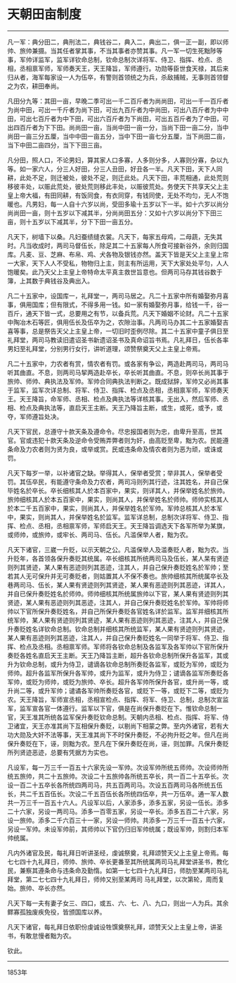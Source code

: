 # 天朝田亩制度
***
凡一军：典分田二，典刑法二，典钱谷二，典入二，典出二，俱一正一副，即以师帅、旅帅兼摄。当其任者掌其事，不当其事者亦赞其事。凡一军一切生死黜陟等事，军帅详监军，监军详钦命总制，钦命总制次详将军、侍卫、指挥、检点、丞相，丞相禀军师，军师奏天王，天王降旨，军师遵行。功勋等臣世食天禄，其后来归从者，海军每家设一人为伍卒，有警则首领统之为兵，杀敌捕贼，无事则首领督之为农，耕田奉尚。 

凡田分九等：其田一亩，早晚二季可出一千二百斤者为尚尚田，可出一千一百斤者为尚中田，可出一千斤者为尚下田，可出九百斤者为中尚田，可出八百斤者为中中田，可出七百斤者为中下田，可出六百斤者为下尚田，可出五百斤者为了中田，可出四百斤者为下下田。尚尚田一亩，当尚中田一亩一分，当尚下田一亩二分，当中尚田一亩三分五厘，当中中田一亩五分，当中下田一亩七分五厘，当下尚田二亩，当下中田二亩四分，当下下田三亩。 

凡分田，照人口，不论男妇，算其家人口多寡，人多则分多，人寡则分寡，杂以九等。如一家六人，分三人好田，分三人丑田，好丑各一半。凡天下田，天下人同耕，此处不足，则迁被处，彼处不足，则迁此处。凡天下田，丰荒相通，此处荒则移彼丰处，以赈此荒处，彼处荒则移此丰处，以赈彼荒处。务使天下共享天父上主皇上帝大福，有田同耕，有饭同食，有衣同穿，有钱同使，无处不均匀，无人不饱暖也。凡男妇，每一人自十六岁以尚，受田多瑜十五岁以下一半。如十六岁以尚分尚尚田一亩，则十五岁以下减其半，分尚尚田五分：又如十六岁以尚分下下田三亩，则十五岁以下减其半，分下下田一亩五分。 

凡天下，树墙下以桑。凡妇蚕绩缝衣裳。凡天下，每家五母鸡，二母蔬，无失其时。凡当收成时，两司马督伍长，除足其二十五家每人所食可接新谷外，余则归国库。凡麦、豆、芝麻、布帛、鸡、犬各物及银钱亦然。盖天下皆是天父上主皇上帘一大家，天下人人不受私，物物归上主，则主有所运用，天下大家处处平匀，人人饱暖矣。此乃天父上主皇上帝特命太平真主救世旨意也。但两司马存其钱谷数于簿，上其数于典钱谷及典出入。 

凡二十五家中，设国库一，礼拜堂一，两司马居之。凡二十五家中所有婚娶弥月喜事，俱用国库；但有限式，不得多用一钱。如一家有婚娶弥月事，给钱一千，谷一百斤，通天下皆一式，总要用之有节，以备兵荒。凡天下婚姻不论财。凡二十五家中陶冶木石等匠，俱用伍长及伍卒为之，农隙治事。凡两司马办其二十五家婚娶吉喜等事，总是祭告天父上主皇上帝，一切旧时歪例尽除。其二十五家中童子俱日至礼拜堂，两司马教读旧遣诏圣书新遗诏圣书及真命诏旨书焉。凡礼拜日，伍长各率男妇至礼拜堂，分别男行女行，讲听道理，颂赞祭奠天父上主皇上帝焉。 

凡二十五家中，力农者有赏，情农者有罚。或各家有争讼，两造赴两司马，两司马听其曲直。不息，则两司马挈两造赴卒长，卒长听其曲直。不息，则卒长尚其事于旅帅、师帅、典执法及军帅。军帅合同典执法判断之。既成狱辞，军帅又必尚其事于监军，监军次详总制、将军、侍卫、指挥、检点及丞相，丞相禀军师，军师奏天王。天王降旨，命军师、丞相、检点及典执法等详核其事。无出入，然后军师、丞相、检点及典执法等，直启天王主断。天王乃降旨主断，或生，或死，或予，或夺，军师遵旨处决。 

凡天下官民，总遵守十款天条及遵命令。尽忠报国者则为忠，由卑升至高，世其官。官或违犯十款天条及逆命令受贿弄弊者则为奸，由高贬至卑，黜为农。民能遵条命及力农者则为贤为良，或举或赏。民或违条命及情农者则为恶为顽，或诛或罚。 

凡天下每岁一举，以补诸官之缺。举得其人，保举者受赏；举非其人，保举者受罚。其伍卒民，有能遵守条命及力农者，两司冯则列其行迹，注其姓名，并自己保毕姓名於卒长。卒长细核其人於本百家中，果实，则详其人，并保举姓名於旅帅。旅帅细核其人於本五百家中，果实，则尚其人，并保举姓名於师帅。师帅实核其人於本二千五百家中，果实，则尚其人，并保举姓名於军帅。军帅总核其人於本军中，果实，则尚其人，并保举姓名於监军。监军详总制，总制次详将军、侍卫、指挥、检点、丞相，丞相禀军师，军师启天王。天王降旨调选天下各军所举为某旗，或师帅，或旅帅，或牢长、两司马、伍长。凡滥保举人者，黜为农。 

凡天下诸官，三崴一升贬，以示天朝之公。凡滥保举人及滥奏贬人者，黜为农。当升贬年，各首领各保升奏贬其统属。卒长细核其所统两司马及伍长，某人杲有贤迹则列其贤迹，某人果有恶迹则列其恶迹，注其人，并自己保升奏贬姓名於军帅；至若其人无可保升并无可奏贬者，则姑置其人不保不奏也。旅帅细核其所统属卒长及巷两司马、伍长，某人果有贤迹则列其贤迹，某人果有恶迹则列其恶迹，详其人，并自已保升奏贬姓名於师帅。师帅细核其所统属旅帅以下官，某人果有贤迹则列其贤迹，某人果有恶迹则列其恶迹，注其人，并自己保升奏贬姓名於军帅。军帅将师帅以下官所保升奏贬姓名，并自己所保升奏贬各官姓名详於监军。监军并细核其所统军帅，某人果有贤迹则列其贤迹，某人果有恶迹则列其恶迹，注其人，并自己保升奏贬姓名详钦命总制。钦命总制并细核其所统监军，某人果有贤迹则列其贤迹，某人果有恶迹则列其恶迹，注其人，并自己保升奏贬姓名一同举于将军、侍卫、指 
挥、检点及丞相。丞相禀军师。军师将各钦命总制及各监军及各军帅以下官所保升奏贬各姓名直启天王主断。天王乃降旨主断，超升各钦命总制所保升各监军，其或升为钦命总制，或升为侍卫，谴谪各钦命总制所奏贬各监军，或贬为军帅，或贬为师帅。超升各监军所保升各军帅，或升为监军，或升为侍卫；谴谪各监军所奏贬各军帅，或贬为师帅，或贬为旅帅、卒长。超升各军帅所保升各官，或升尚一等，或升尚二等，或升军帅；谴谲各军帅所奏贬各官，或贬下一等，或贬下二等，或贬为农。天王降旨，军师宣丞相，丞相宣检点、指挥、将军、侍卫、总制，总制次宣监军，监军宣各官一体遵行。监军以下官，俱是在尚保升奏贬在下。惟钦命总制一官，天王准其所统各监军保升奏贬钦命总制。天朝内丞相、检点、指挥、将军、侍卫诸宜，天王亦准其尚下互相保升奏贬，以剔尚下相蒙之弊。至内外诸官，若有大功大勋及大奸不法等事，天王准其尚下不时保升奏贬，不必拘升贬之年。但凡在尚保升奏贬在下，诬，则黜为农。至凡在下保升奏贬在尚，诬，则加罪。凡保升奏贬所列贤迹恶迹，总要有凭据方为实也。 

凡设军，每一万三千一百五十六家先设一军帅。次设军帅所统五师帅。次设师帅所统五旅帅，共二十五旅帅。次设二十五旅帅各所统五卒长，共一百二十五卒长。次设一百二十五卒长各所统四两司马，共五百两司马。次设五百两司马各所统五伍长，共二千五百伍长。次设二千五百伍长各所统四伍卒，共一万伍卒。通一军人数共一万三千一百五十六人。凡设军以后，人家添多，添多五家，另设一伍长。添多二十六家，另设一两司马。添多一百零五家，另设一卒长。添多五百二十六家，另设一旅帅。添多二千六百三十一家，另设一师帅。共添多一万三千一百五十六家，另设一军帅。未设军帅前，其师帅以下官仍归旧军帅统属；既设军帅，则割归本军帅统属。 

凡内外诸官及民，每礼拜日听讲圣经，虔诚祭奠，礼拜颂赞天父上主皇上帝焉。每七七四十九礼拜日，师帅、旅帅、卒长更番至其所统属两司马礼拜堂讲圣书，教化民，兼察其遵条命与违条命及勤惰。如第一七七四十九礼拜日，师肋至某两司马礼拜堂，第二七七四十九礼拜日，师帅又别至某两司 马礼拜堂，以次第轮，周而复始。旅帅、卒长亦然。 

凡天下每一夫有妻子女三、四口，或五、六、七、八、九口，则出一人为兵。其余鳏寡孤独废疾免役，皆颁国库以养。 

凡天下诸官，每礼拜日依职份虔诚设牲馔奠祭礼拜，颂赞天父上主皇上帝，讲圣书，有敢怠慢者黜为农。

钦此。
***
1853年